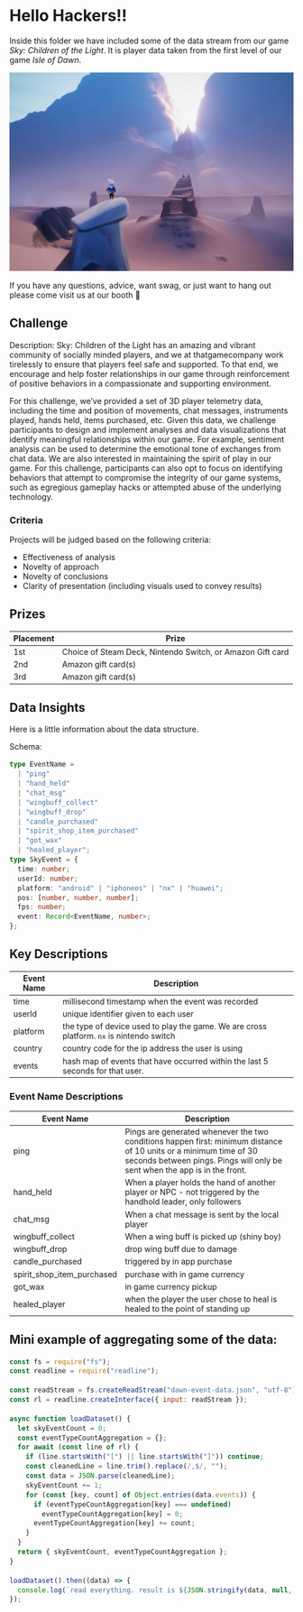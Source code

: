# **Hello Hackers!!**

Inside this folder we have included some of the data stream from our game _Sky: Children of the Light_. It is player data taken from the first level of our game _Isle of Dawn_.

![Picture of the first are of the game, Isle of Dawn](./Isle_of_Dawn.JPG)

If you have any questions, advice, want swag, or just want to hang out please come visit us at our booth 🎉

## Challenge

Description: Sky: Children of the Light has an amazing and vibrant community of socially minded players, and we at thatgamecompany work tirelessly to ensure that players feel safe and supported. To that end, we encourage and help foster relationships in our game through reinforcement of positive behaviors in a compassionate and supporting environment.

For this challenge, we’ve provided a set of 3D player telemetry data, including the time and position of movements, chat messages, instruments played, hands held, items purchased, etc. Given this data, we challenge participants to design and implement analyses and data visualizations that identify meaningful relationships within our game. For example, sentiment analysis can be used to determine the emotional tone of exchanges from chat data. We are also interested in maintaining the spirit of play in our game. For this challenge, participants can also opt to focus on identifying behaviors that attempt to compromise the integrity of our game systems, such as egregious gameplay hacks or attempted abuse of the underlying technology.
### Criteria

Projects will be judged based on the following criteria:

- Effectiveness of analysis
- Novelty of approach
- Novelty of conclusions
- Clarity of presentation (including visuals used to convey results)

## Prizes

| Placement | Prize                                                      |
| --------- | ---------------------------------------------------------- |
| 1st       | Choice of Steam Deck, Nintendo Switch, or Amazon Gift card |
| 2nd       | Amazon gift card(s)                                        |
| 3rd       | Amazon gift card(s)                                        |

## Data Insights

Here is a little information about the data structure.

Schema:

```ts
type EventName =
  | "ping"
  | "hand_held"
  | "chat_msg"
  | "wingbuff_collect"
  | "wingbuff_drop"
  | "candle_purchased"
  | "spirit_shop_item_purchased"
  | "got_wax"
  | "healed_player";
type SkyEvent = {
  time: number;
  userId: number;
  platform: "android" | "iphoneos" | "nx" | "huawei";
  pos: [number, number, number];
  fps: number;
  event: Record<EventName, number>;
};
```

## Key Descriptions

| Event Name | Description                                                                              |
| ---------- | ---------------------------------------------------------------------------------------- |
| time       | millisecond timestamp when the event was recorded                                                 |
| userId     | unique identifier given to each user                                                     |
| platform   | the type of device used to play the game. We are cross platform. `nx` is nintendo switch |
| country    | country code for the ip address the user is using                                        |
| events     | hash map of events that have occurred within the last 5 seconds for that user.           |


### Event Name Descriptions

| Event Name                 | Description                                                                                                                                                                                     |
| -------------------------- | ----------------------------------------------------------------------------------------------------------------------------------------------------------------------------------------------- |
| ping                       | Pings are generated whenever the two conditions happen first: minimum distance of 10 units or a minimum time of 30 seconds between pings. Pings will only be sent when the app is in the front. |
| hand_held                  | When a player holds the hand of another player or NPC - not triggered by the handhold leader, only followers                                                                                    |
| chat_msg                   | When a chat message is sent by the local player                                                                                                                                                 |
| wingbuff_collect           | When a wing buff is picked up (shiny boy)                                                                                                                                                       |
| wingbuff_drop              | drop wing buff due to damage                                                                                                                                                                    |
| candle_purchased           | triggered by in app purchase                                                                                                                                                                    |
| spirit_shop_item_purchased | purchase with in game currency                                                                                                                                                                  |
| got_wax                    | in game currency pickup                                                                                                                                                                         |
| healed_player              | when the player the user chose to heal is healed to the point of standing up                                                                                                                    |

## Mini example of aggregating some of the data:

```js
const fs = require("fs");
const readline = require("readline");

const readStream = fs.createReadStream("dawn-event-data.json", "utf-8");
const rl = readline.createInterface({ input: readStream });

async function loadDataset() {
  let skyEventCount = 0;
  const eventTypeCountAggregation = {};
  for await (const line of rl) {
    if (line.startsWith("[") || line.startsWith("]")) continue;
    const cleanedLine = line.trim().replace(/,$/, "");
    const data = JSON.parse(cleanedLine);
    skyEventCount += 1;
    for (const [key, count] of Object.entries(data.events)) {
      if (eventTypeCountAggregation[key] === undefined)
        eventTypeCountAggregation[key] = 0;
      eventTypeCountAggregation[key] += count;
    }
  }
  return { skyEventCount, eventTypeCountAggregation };
}

loadDataset().then((data) => {
  console.log(`read everything. result is ${JSON.stringify(data, null, 2)}`);
});
```
